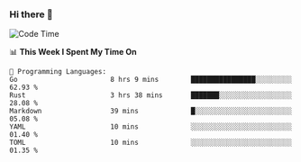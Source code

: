 ### Hi there 👋

<!--
**CrazyCollin/crazycollin** is a ✨ _special_ ✨ repository because its `README.md` (this file) appears on your GitHub profile.

Here are some ideas to get you started:

- 🔭 I’m currently working on ...
- 🌱 I’m currently learning ...
- 👯 I’m looking to collaborate on ...
- 🤔 I’m looking for help with ...
- 💬 Ask me about ...
- 📫 How to reach me: ...
- 😄 Pronouns: ...
- ⚡ Fun fact: ...
-->

<!--START_SECTION:waka-->
![Code Time](http://img.shields.io/badge/Code%20Time-895%20hrs%2024%20mins-blue)

📊 **This Week I Spent My Time On** 

```text
💬 Programming Languages: 
Go                       8 hrs 9 mins        ████████████████░░░░░░░░░   62.93 % 
Rust                     3 hrs 38 mins       ███████░░░░░░░░░░░░░░░░░░   28.08 % 
Markdown                 39 mins             █░░░░░░░░░░░░░░░░░░░░░░░░   05.08 % 
YAML                     10 mins             ░░░░░░░░░░░░░░░░░░░░░░░░░   01.40 % 
TOML                     10 mins             ░░░░░░░░░░░░░░░░░░░░░░░░░   01.35 % 
```


<!--END_SECTION:waka-->
